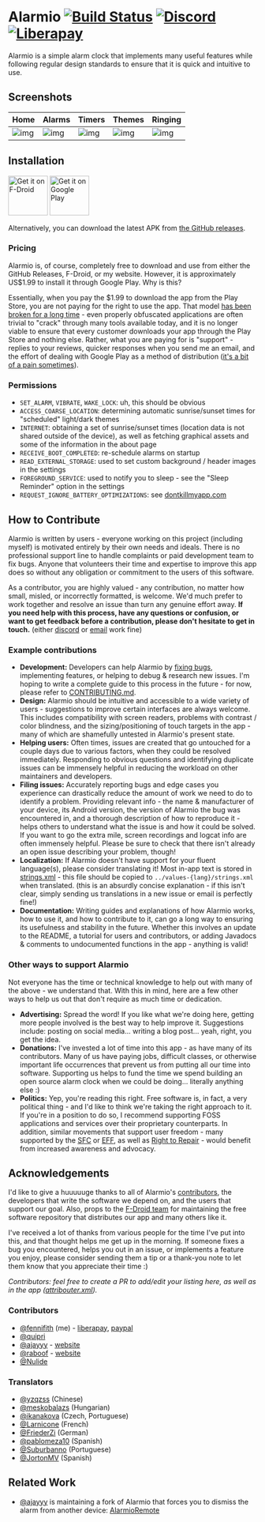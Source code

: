 Alarmio
[![Build Status](https://github.com/fennifith/Alarmio/workflows/Gradle%20Build/badge.svg)](https://github.com/fennifith/Alarmio/actions)
[![Discord](https://img.shields.io/discord/514625116706177035.svg?logo=discord&colorB=7289da)](https://discord.jfenn.me/)
[![Liberapay](https://img.shields.io/badge/liberapay-donate-yellow.svg?logo=liberapay)](https://jfenn.me/links/liberapay)
=======

Alarmio is a simple alarm clock that implements many useful features while following regular design standards to ensure that it is quick and intuitive to use.

## Screenshots

| Home | Alarms | Timers | Themes | Ringing |
|------|--------|--------|--------|---------|
| ![img](./.github/images/home.png?raw=true) | ![img](./.github/images/alarms.png?raw=true) | ![img](./.github/images/timers.png?raw=true) | ![img](./.github/images/themes.png?raw=true) | ![img](./.github/images/alert.gif?raw=true) |

## Installation

[<img src="https://fdroid.gitlab.io/artwork/badge/get-it-on.png"
     alt="Get it on F-Droid"
     height="80">](https://f-droid.org/packages/me.jfenn.alarmio/)
[<img src="https://play.google.com/intl/en_us/badges/images/generic/en-play-badge.png"
     alt="Get it on Google Play"
     height="80">](https://play.google.com/store/apps/details?id=me.jfenn.alarmio)

Alternatively, you can download the latest APK from [the GitHub releases](../../releases/).

### Pricing

Alarmio is, of course, completely free to download and use from either the GitHub Releases, F-Droid, or my website. However, it is approximately US$1.99 to install it through Google Play. Why is this?

Essentially, when you pay the $1.99 to download the app from the Play Store, you are not paying for the right to use the app. That model [has been broken for a long time](https://updato.com/android-apps/cracked-android-apps-avoid-get-paid-apps-free) - even properly obfuscated applications are often trivial to "crack" through many tools available today, and it is no longer viable to ensure that every customer downloads your app through the Play Store and nothing else. Rather, what you are paying for is "support" - replies to your reviews, quicker responses when you send me an email, and the effort of dealing with Google Play as a method of distribution ([it's a bit of a pain sometimes](https://www.reddit.com/r/androiddev/comments/9n88wv/the_future_of_android_development/)).

### Permissions

- `SET_ALARM`, `VIBRATE`, `WAKE_LOCK`: uh, this should be obvious
- `ACCESS_COARSE_LOCATION`: determining automatic sunrise/sunset times for "scheduled" light/dark themes
- `INTERNET`: obtaining a set of sunrise/sunset times (location data is not shared outside of the device), as well as fetching graphical assets and some of the information in the about page
- `RECEIVE_BOOT_COMPLETED`: re-schedule alarms on startup
- `READ_EXTERNAL_STORAGE`: used to set custom background / header images in the settings
- `FOREGROUND_SERVICE`: used to notify you to sleep - see the "Sleep Reminder" option in the settings
- `REQUEST_IGNORE_BATTERY_OPTIMIZATIONS`: see [dontkillmyapp.com](https://dontkillmyapp.com/)

## How to Contribute

Alarmio is written by users - everyone working on this project (including myself) is motivated entirely by their own needs and ideals. There is no professional support line to handle complaints or paid development team to fix bugs. Anyone that volunteers their time and expertise to improve this app does so without any obligation or commitment to the users of this software.

As a contributor, you are highly valued - any contribution, no matter how small, misled, or incorrectly formatted, is welcome. We'd much prefer to work together and resolve an issue than turn any genuine effort away. **If you need help with this process, have any questions or confusion, or want to get feedback before a contribution, please don't hesitate to get in touch.** (either [discord](https://discord.jfenn.me/) or [email](mailto:dev@jfenn.me) work fine)

### Example contributions

- **Development:** Developers can help Alarmio by [fixing bugs](https://github.com/fennifith/Alarmio/issues), implementing features, or helping to debug & research new issues. I'm hoping to write a complete guide to this process in the future - for now, please refer to [CONTRIBUTING.md](./.github/CONTRIBUTING.md).
- **Design:** Alarmio should be intuitive and accessible to a wide variety of users - suggestions to improve certain interfaces are always welcome. This includes compatibility with screen readers, problems with contrast / color blindness, and the sizing/positioning of touch targets in the app - many of which are shamefully untested in Alarmio's present state.
- **Helping users:** Often times, issues are created that go untouched for a couple days due to various factors, when they could be resolved immediately. Responding to obvious questions and identifying duplicate issues can be immensely helpful in reducing the workload on other maintainers and developers.
- **Filing issues:** Accurately reporting bugs and edge cases you experience can drastically reduce the amount of work we need to do to identify a problem. Providing relevant info - the name & manufacturer of your device, its Android version, the version of Alarmio the bug was encountered in, and a thorough description of how to reproduce it - helps others to understand what the issue is and how it could be solved. If you want to go the extra mile, screen recordings and logcat info are often immensely helpful. Please be sure to check that there isn't already an open issue describing your problem, though!
- **Localization:** If Alarmio doesn't have support for your fluent language(s), please consider translating it! Most in-app text is stored in [strings.xml](./app/src/main/res/values/strings.xml) - this file should be copied to `../values-{lang}/strings.xml` when translated. (this is an absurdly concise explanation - if this isn't clear, simply sending us translations in a new issue or email is perfectly fine!)
- **Documentation:** Writing guides and explanations of how Alarmio works, how to use it, and how to contribute to it, can go a long way to ensuring its usefulness and stability in the future. Whether this involves an update to the README, a tutorial for users and contributors, or adding Javadocs & comments to undocumented functions in the app - anything is valid!

### Other ways to support Alarmio

Not everyone has the time or technical knowledge to help out with many of the above - we understand that. With this in mind, here are a few other ways to help us out that don't require as much time or dedication.

- **Advertising:** Spread the word! If you like what we're doing here, getting more people involved is the best way to help improve it. Suggestions include: posting on social media... writing a blog post... yeah, right, you get the idea.
- **Donations:** I've invested a lot of time into this app - as have many of its contributors. Many of us have paying jobs, difficult classes, or otherwise important life occurrences that prevent us from putting all our time into software. Supporting us helps to fund the time we spend building an open source alarm clock when we could be doing... literally anything else :)
- **Politics:** Yep, you're reading this right. Free software is, in fact, a very political thing - and I'd like to think we're taking the right approach to it. If you're in a position to do so, I recommend supporting FOSS applications and services over their proprietary counterparts. In addition, similar movements that support user freedom - many supported by the [SFC](https://sfconservancy.org/) or [EFF](https://www.eff.org/), as well as [Right to Repair](https://repair.org) - would benefit from increased awareness and advocacy.

## Acknowledgements

I'd like to give a huuuuuge thanks to all of Alarmio's [contributors](https://github.com/fennifith/Alarmio/graphs/contributors), the developers that write the software we depend on, and the users that support our goal. Also, props to the [F-Droid team](https://f-droid.org/en/about/) for maintaining the free software repository that distributes our app and many others like it.

I've received a lot of thanks from various people for the time I've put into this, and that thought helps me get up in the morning. If someone fixes a bug you encountered, helps you out in an issue, or implements a feature you enjoy, please consider sending them a tip or a thank-you note to let them know that you appreciate their time :)

_Contributors: feel free to create a PR to add/edit your listing here, as well as in the app ([attribouter.xml](./app/src/main/res/xml/attribouter.xml))._

### Contributors

- [@fennifith](https://github.com/fennifith) (me) - [liberapay](http://jfenn.me/links/liberapay), [paypal](http://jfenn.me/links/paypal)
- [@quipri](https://github.com/quipri)
- [@ajayyy](https://github.com/ajayyy) - [website](https://ajay.app/)
- [@raboof](https://github.com/raboof) - [website](https://arnout.engelen.eu/)
- [@Nulide](https://github.com/Nulide)

### Translators

- [@yzqzss](https://github.com/yzqzss) (Chinese)
- [@meskobalazs](https://github.com/meskobalazs) (Hungarian)
- [@ikanakova](https://github.com/ikanakova) (Czech, Portuguese)
- [@Larnicone](https://github.com/Larnicone) (French)
- [@FriederZi](https://github.com/FriederZi) (German)
- [@pablomeza10](https://github.com/pablomeza10) (Spanish)
- [@Suburbanno](https://github.com/Suburbanno) (Portuguese)
- [@JortonMV](https://github.com/JortonMV) (Spanish)

## Related Work

- [@ajayyy](https://github.com/ajayyy) is maintaining a fork of Alarmio that forces you to dismiss the alarm from another device: [AlarmioRemote](https://github.com/ajayyy/AlarmioRemote/)
